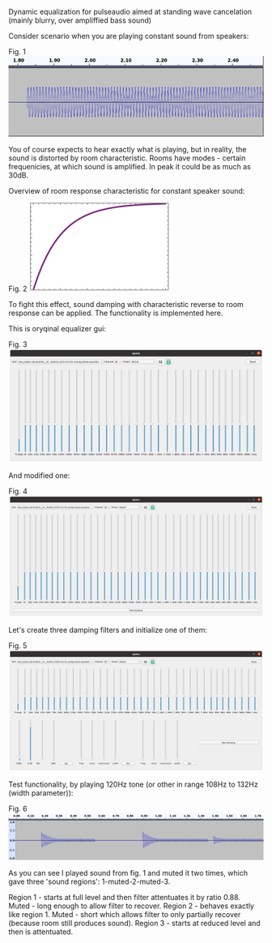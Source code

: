 Dynamic equalization for pulseaudio aimed at standing wave cancelation (mainly blurry, over ampliffied bass sound)

Consider scenario when you are playing constant sound from speakers:

Fig. 1
![alt text](./audacity_eq_disabled.png)

You of course expects to hear exactly what is playing, but in reality, the sound is distorted by room characteristic.
Rooms have modes - certain frequenicies, at which sound is amplified. In peak it could be as much as 30dB.

Overview of room response characteristic for constant speaker sound:

Fig. 2
![alt text](./room_curve.png)

To fight this effect, sound damping with characteristic reverse to room response can be applied. The functionality is implemented here.

This is oryqinal equalizer gui:

Fig. 3
![alt text](./oryginal_eq.png)

And modified one:

Fig. 4
![alt text](./damping_disabled.png)

Let's create three damping filters and initialize one of them:

Fig. 5
![alt text](./damping_enabled.png)

Test functionality, by playing 120Hz tone (or other in range 108Hz to 132Hz (width parameter)):

Fig. 6
![alt text](./audacity_dynamic_eq.png)

As you can see I played sound from fig. 1 and muted it two times, which gave three 'sound regions': 1-muted-2-muted-3.

Region 1 - starts at full level and then filter attentuates it by ratio 0.88.
Muted - long enough to allow filter to recover.
Region 2 - behaves exactly like region 1.
Muted - short which allows filter to only partially recover (because room still produces sound).
Region 3 - starts at reduced level and then is attentuated.



